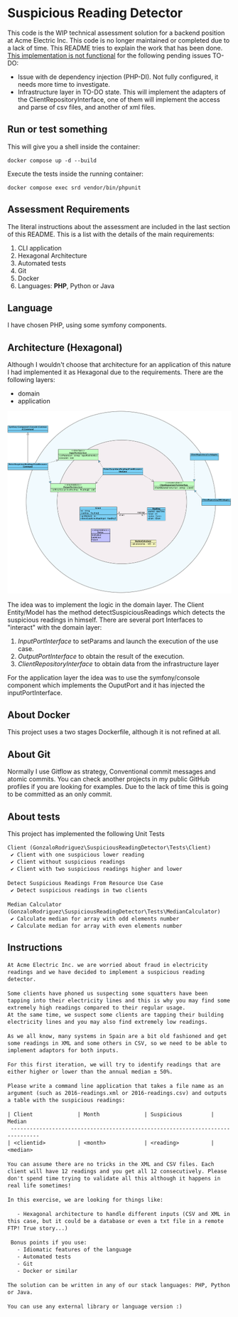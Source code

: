 # Suspicious Reading Detector

This code is the WIP technical assessment solution for a backend position at Acme Electric Inc. This code is no longer maintained 
or completed due to a lack of time. This README tries to explain the work that has been done. <ins>This implementation is 
not functional</ins> for the following pending issues TO-DO:

- Issue with de dependency injection (PHP-DI). Not fully configured, it needs more time to investigate.
- Infrastructure layer in TO-DO state. This will implement the adapters of the ClientRepositoryInterface, one of them will implement the access and parse of csv files, and another of xml files.

## Run or test something

This will give you a shell inside the container:
```
docker compose up -d --build
```
Execute the tests inside the running container:

```
docker compose exec srd vendor/bin/phpunit
```

## Assessment Requirements

The literal instructions about the assessment are included in the last section of this README. This is a list with the 
details of the main requirements:

1. CLI application
2. Hexagonal Architecture
3. Automated tests
4. Git
5. Docker
6. Languages: **PHP**, Python or Java

## Language

I have chosen PHP, using some symfony components.

## Architecture (Hexagonal)

Although I wouldn't choose that architecture for an application of this nature I had implemented it as Hexagonal due 
to the requirements.
There are the following layers:

- domain
- application

![Diagram](doc/img/diagram.png "Diagram")

The idea was to implement the logic in the domain layer. The Client Entity/Model has the method detectSuspiciousReadings 
which detects the suspicious readings in himself. There are several port Interfaces to "interact" with the domain layer:

1. *InputPortInterface* to setParams and launch the execution of the use case.
2. *OutputPortInterface* to obtain the result of the execution.
3. *ClientRepositoryInterface* to obtain data from the infrastructure layer

For the application layer the idea was to use the symfony/console component which implements the OuputPort and it has 
injected the inputPortInterface.

## About Docker

This project uses a two stages Dockerfile, although it is not refined at all.

## About Git

Normally I use Gitflow as strategy, Conventional commit messages and atomic commits. You can check another projects in 
my public GitHub profiles if you are looking for examples. Due to the lack of time this is going to be committed as an 
only commit.

## About tests

This project has implemented the following Unit Tests

```
Client (GonzaloRodriguez\SuspiciousReadingDetector\Tests\Client)
 ✔ Client with one suspicious lower reading
 ✔ Client without suspicious readings
 ✔ Client with two suspicious readings higher and lower

Detect Suspicious Readings From Resource Use Case
 ✔ Detect suspicious readings in two clients

Median Calculator (GonzaloRodriguez\SuspiciousReadingDetector\Tests\MedianCalculator)
 ✔ Calculate median for array with odd elements number
 ✔ Calculate median for array with even elements number

```


## Instructions

```
At Acme Electric Inc. we are worried about fraud in electricity readings and we have decided to implement a suspicious reading detector. 

Some clients have phoned us suspecting some squatters have been tapping into their electricity lines and this is why you may find some extremely high readings compared to their regular usage.
At the same time, we suspect some clients are tapping their building electricity lines and you may also find extremely low readings.

As we all know, many systems in Spain are a bit old fashioned and get some readings in XML and some others in CSV, so we need to be able to implement adaptors for both inputs.

For this first iteration, we will try to identify readings that are either higher or lower than the annual median ± 50%.

Please write a command line application that takes a file name as an argument (such as 2016-readings.xml or 2016-readings.csv) and outputs a table with the suspicious readings:

| Client              | Month              | Suspicious         | Median
 -------------------------------------------------------------------------------
| <clientid>          | <month>            | <reading>          | <median>

You can assume there are no tricks in the XML and CSV files. Each client will have 12 readings and you get all 12 consecutively. Please don't spend time trying to validate all this although it happens in real life sometimes!

In this exercise, we are looking for things like:

   - Hexagonal architecture to handle different inputs (CSV and XML in this case, but it could be a database or even a txt file in a remote FTP! True story...)

 Bonus points if you use:
   - Idiomatic features of the language
   - Automated tests
   - Git
   - Docker or similar

The solution can be written in any of our stack languages: PHP, Python or Java.

You can use any external library or language version :)
```